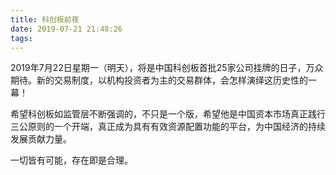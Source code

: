 ```yaml
---
title: 科创板前夜
date: 2019-07-21 21:48:26
tags:
---
```


2019年7月22日星期一（明天），将是中国科创板首批25家公司挂牌的日子，万众期待。新的交易制度，以机构投资者为主的交易群体，会怎样演绎这历史性的一幕！

希望科创板如监管层不断强调的，不只是一个版，希望他是中国资本市场真正践行三公原则的一个开端，真正成为具有有效资源配置功能的平台，为中国经济的持续发展贡献力量。

一切皆有可能，存在即是合理。